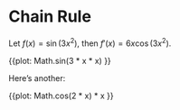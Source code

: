 # Chain Rule

Let $f(x) = \sin(3x^2)$, then $f'(x) = 6x \cos(3x^2)$.

{{plot: Math.sin(3 * x * x) }}

Here’s another:

{{plot: Math.cos(2 * x) * x }}
